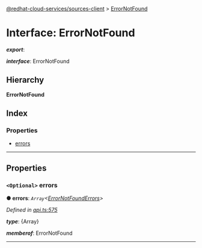 [@redhat-cloud-services/sources-client](../README.md) > [ErrorNotFound](../interfaces/errornotfound.md)

# Interface: ErrorNotFound

*__export__*: 

*__interface__*: ErrorNotFound

## Hierarchy

**ErrorNotFound**

## Index

### Properties

* [errors](errornotfound.md#errors)

---

## Properties

<a id="errors"></a>

### `<Optional>` errors

**● errors**: *`Array`<[ErrorNotFoundErrors](errornotfounderrors.md)>*

*Defined in [api.ts:575](https://github.com/RedHatInsights/javascript-clients/blob/master/packages/sources/api.ts#L575)*

*__type__*: {Array}

*__memberof__*: ErrorNotFound

___

